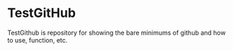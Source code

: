 TestGitHub
==========

TestGithub is repository for showing the bare minimums of github and how to use, function, etc.


